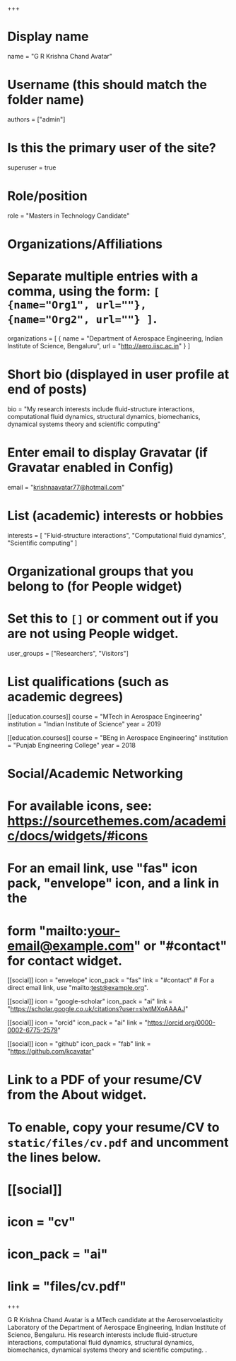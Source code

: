 +++
# Display name
name = "G R Krishna Chand Avatar"

# Username (this should match the folder name)
authors = ["admin"]

# Is this the primary user of the site?
superuser = true

# Role/position
role = "Masters in Technology Candidate"

# Organizations/Affiliations
#   Separate multiple entries with a comma, using the form: `[ {name="Org1", url=""}, {name="Org2", url=""} ]`.
organizations = [ { name = "Department of Aerospace Engineering, Indian Institute of Science, Bengaluru", url = "http://aero.iisc.ac.in" } ]

# Short bio (displayed in user profile at end of posts)
bio = "My research interests include fluid-structure interactions, computational fluid dynamics, structural dynamics, biomechanics, dynamical systems theory and scientific computing"

# Enter email to display Gravatar (if Gravatar enabled in Config)
email = "krishnaavatar77@hotmail.com"

# List (academic) interests or hobbies
interests = [
  "Fluid-structure interactions",
  "Computational fluid dynamics",
  "Scientific computing"
]

# Organizational groups that you belong to (for People widget)
#   Set this to `[]` or comment out if you are not using People widget.
user_groups = ["Researchers", "Visitors"]

# List qualifications (such as academic degrees)
[[education.courses]]
  course = "MTech in Aerospace Engineering"
  institution = "Indian Institute of Science"
  year = 2019

[[education.courses]]
  course = "BEng in Aerospace Engineering"
  institution = "Punjab Engineering College"
  year = 2018

# Social/Academic Networking
# For available icons, see: https://sourcethemes.com/academic/docs/widgets/#icons
#   For an email link, use "fas" icon pack, "envelope" icon, and a link in the
#   form "mailto:your-email@example.com" or "#contact" for contact widget.

[[social]]
  icon = "envelope"
  icon_pack = "fas"
  link = "#contact"  # For a direct email link, use "mailto:test@example.org".
  
[[social]]
  icon = "google-scholar"
  icon_pack = "ai"
  link = "https://scholar.google.co.uk/citations?user=sIwtMXoAAAAJ"
 
 [[social]]
  icon = "orcid"
  icon_pack = "ai"
  link = "https://orcid.org/0000-0002-6775-2579"

[[social]]
  icon = "github"
  icon_pack = "fab"
  link = "https://github.com/kcavatar"

# Link to a PDF of your resume/CV from the About widget.
# To enable, copy your resume/CV to `static/files/cv.pdf` and uncomment the lines below.
# [[social]]
#   icon = "cv"
#   icon_pack = "ai"
#   link = "files/cv.pdf"

+++

G R Krishna Chand Avatar is a MTech candidate at the Aeroservoelasticity Laboratory of the Department of Aerospace Engineering, Indian Institute of Science, Bengaluru. His research interests include fluid-structure interactions, computational fluid dynamics, structural dynamics, biomechanics, dynamical systems theory and scientific computing.
.
